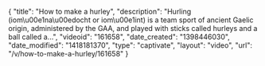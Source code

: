{
    "title": "How to make a hurley",
    "description": "Hurling (iom\u00e1na\u00edocht or iom\u00e1int) is a team sport of ancient Gaelic origin, administered by the GAA, and played with sticks called hurleys and a ball called a...",
    "videoid": "161658",
    "date_created": "1398446030",
    "date_modified": "1418181370",
    "type": "captivate",
    "layout": "video",
    "url": "\/v\/how-to-make-a-hurley\/161658"
}